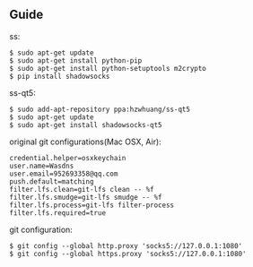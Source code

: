 ## Guide

ss:

```
$ sudo apt-get update
$ sudo apt-get install python-pip
$ sudo apt-get install python-setuptools m2crypto
$ pip install shadowsocks
```

ss-qt5:

```
$ sudo add-apt-repository ppa:hzwhuang/ss-qt5
$ sudo apt-get update
$ sudo apt-get install shadowsocks-qt5
```

original git configurations(Mac OSX, Air):

```
credential.helper=osxkeychain
user.name=Wasdns
user.email=952693358@qq.com
push.default=matching
filter.lfs.clean=git-lfs clean -- %f
filter.lfs.smudge=git-lfs smudge -- %f
filter.lfs.process=git-lfs filter-process
filter.lfs.required=true
```

git configuration:

```
$ git config --global http.proxy 'socks5://127.0.0.1:1080' 
$ git config --global https.proxy 'socks5://127.0.0.1:1080'
```
